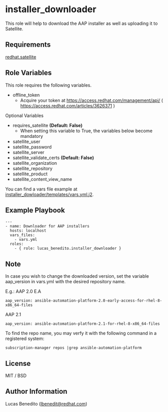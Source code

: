 installer_downloader
=========

This role will help to download the AAP installer as well as uploading it to Satellite.


Requirements
--------------
[redhat.satellite](https://console.redhat.com/ansible/automation-hub/repo/published/redhat/satellite)

Role Variables
--------------
This role requires the following variables.
  - offline_token
    - Acquire your token at https://access.redhat.com/management/api/  ( https://access.redhat.com/articles/3626371 )

Optional Variables
  - requires_satellite **(Default: False)**
    - When setting this variable to True, the variables below become mandatory
  - satellite_user
  - satellite_password
  - satellite_server
  - satellite_validate_certs **(Default: False)**
  - satellite_organization
  - satellite_repository
  - satellite_product
  - satellite_content_view_name

You can find a vars file example at [installer_dowloader/templates/vars.yml.j2](https://github.com/lucas-benedito/installer_dowloader/blob/master/templates/vars.yml.j2).

Example Playbook
----------------
~~~
---
- name: Downloader for AAP installers
  hosts: localhost
  vars_files:
    - vars.yml
  roles:
    - { role: lucas_benedito.installer_downloader }
~~~

Note
----------------
In case you wish to change the downloaded version, set the variable aap_version in vars.yml with the desired repository name.

E.g.:
AAP 2.0 E.A
~~~
aap_version: ansible-automation-platform-2.0-early-access-for-rhel-8-x86_64-files
~~~

AAP 2.1
~~~
aap_version: ansible-automation-platform-2.1-for-rhel-8-x86_64-files
~~~

To find the repo name, you may verfy it with the following command in a registered system:
~~~
subscription-manager repos |grep ansible-automation-platform
~~~

License
-------
MIT / BSD

Author Information
------------------
Lucas Benedito (lbenedit@redhat.com)
